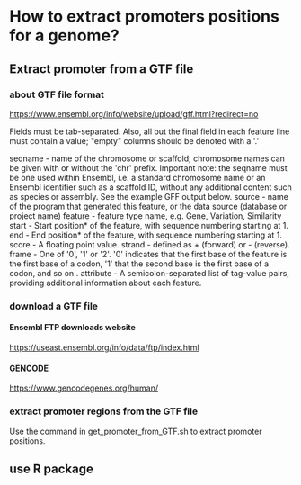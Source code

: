 # How to extract promoters positions for a genome?

## Extract promoter from a GTF file

### about GTF file format
https://www.ensembl.org/info/website/upload/gff.html?redirect=no

Fields must be tab-separated. Also, all but the final field in each feature line must contain a value; "empty" columns should be denoted with a '.'

seqname - name of the chromosome or scaffold; chromosome names can be given with or without the 'chr' prefix. Important note: the seqname must be one used within Ensembl, i.e. a standard chromosome name or an Ensembl identifier such as a scaffold ID, without any additional content such as species or assembly. See the example GFF output below.
source - name of the program that generated this feature, or the data source (database or project name)
feature - feature type name, e.g. Gene, Variation, Similarity
start - Start position* of the feature, with sequence numbering starting at 1.
end - End position* of the feature, with sequence numbering starting at 1.
score - A floating point value.
strand - defined as + (forward) or - (reverse).
frame - One of '0', '1' or '2'. '0' indicates that the first base of the feature is the first base of a codon, '1' that the second base is the first base of a codon, and so on..
attribute - A semicolon-separated list of tag-value pairs, providing additional information about each feature.

### download a GTF file

#### Ensembl FTP downloads website
https://useast.ensembl.org/info/data/ftp/index.html

#### GENCODE
https://www.gencodegenes.org/human/

### extract promoter regions from the GTF file
Use the command in get_promoter_from_GTF.sh to extract promoter positions.

## use R package

